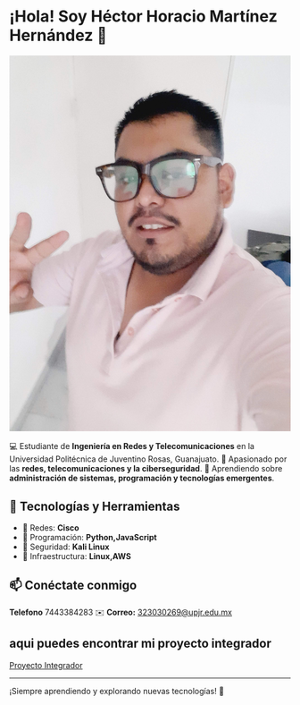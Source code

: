 # ¡Hola! Soy Héctor Horacio Martínez Hernández 👋

![Futuro Ing](pagina/20221008_211036.jpg)


💻 Estudiante de **Ingeniería en Redes y Telecomunicaciones** en la Universidad Politécnica de Juventino Rosas, Guanajuato.
📡 Apasionado por las **redes, telecomunicaciones y la ciberseguridad**.
🚀 Aprendiendo sobre **administración de sistemas, programación y tecnologías emergentes**.

## 🚀 Tecnologías y Herramientas

- 🔹 Redes: **Cisco**
- 🔹 Programación: **Python,JavaScript**
- 🔹 Seguridad: **Kali Linux**
- 🔹 Infraestructura: **Linux,AWS**

## 📫 Conéctate conmigo
**Telefono** 7443384283
✉️ **Correo:** 323030269@upjr.edu.mx 


## aqui puedes encontrar mi proyecto integrador 
[Proyecto Integrador](https://hector125-38.github.io/Proyecto-Integradogithub.io/)

---
¡Siempre aprendiendo y explorando nuevas tecnologías! 🚀
